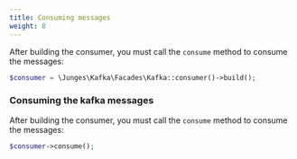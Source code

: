 ```yaml
---
title: Consuming messages
weight: 8
---
```


After building the consumer, you must call the `consume` method to consume the messages:

```php
$consumer = \Junges\Kafka\Facades\Kafka::consumer()->build();
```

### Consuming the kafka messages

After building the consumer, you must call the `consume` method to consume the messages:

```php
$consumer->consume();
```